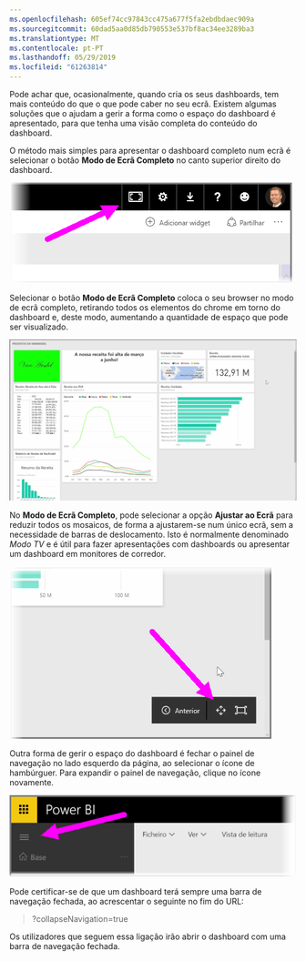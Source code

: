 ```yaml
---
ms.openlocfilehash: 605ef74cc97843cc475a677f5fa2ebdbdaec909a
ms.sourcegitcommit: 60dad5aa0d85db790553e537bf8ac34ee3289ba3
ms.translationtype: MT
ms.contentlocale: pt-PT
ms.lasthandoff: 05/29/2019
ms.locfileid: "61263814"
---
```

Pode achar que, ocasionalmente, quando cria os seus dashboards, tem mais conteúdo do que o que pode caber no seu ecrã. Existem algumas soluções que o ajudam a gerir a forma como o espaço do dashboard é apresentado, para que tenha uma visão completa do conteúdo do dashboard.

O método mais simples para apresentar o dashboard completo num ecrã é selecionar o botão **Modo de Ecrã Completo** no canto superior direito do dashboard.

![](media/4-4e-get-more-dashboard-space/4-4e_1.png)

Selecionar o botão **Modo de Ecrã Completo** coloca o seu browser no modo de ecrã completo, retirando todos os elementos do chrome em torno do dashboard e, deste modo, aumentando a quantidade de espaço que pode ser visualizado.

![](media/4-4e-get-more-dashboard-space/4-4e_2.png)

No **Modo de Ecrã Completo**, pode selecionar a opção **Ajustar ao Ecrã** para reduzir todos os mosaicos, de forma a ajustarem-se num único ecrã, sem a necessidade de barras de deslocamento. Isto é normalmente denominado *Modo TV* e é útil para fazer apresentações com dashboards ou apresentar um dashboard em monitores de corredor.

![](media/4-4e-get-more-dashboard-space/4-4e_3.png)

Outra forma de gerir o espaço do dashboard é fechar o painel de navegação no lado esquerdo da página, ao selecionar o ícone de hambúrguer. Para expandir o painel de navegação, clique no ícone novamente.

![](media/4-4e-get-more-dashboard-space/4-4e_4.png)

Pode certificar-se de que um dashboard terá sempre uma barra de navegação fechada, ao acrescentar o seguinte no fim do URL:

> ?collapseNavigation=true
> 
> 

Os utilizadores que seguem essa ligação irão abrir o dashboard com uma barra de navegação fechada.


